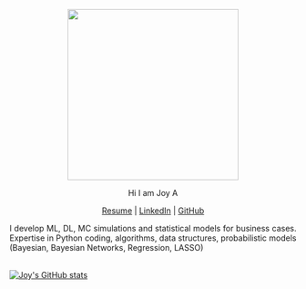 





  <p align="center">
   <img width="300" height="300" src="https://github.com/joy-ald/pic/blob/main/JoyAld.jpg">
  </p>

  <p align="center"> Hi I am Joy A </p>

 
  <p align="center">
  <a href="https://github.com/joy-ald/Resume-Certification/blob/main/resume.pdf">Resume</a> |
  <a href="https://www.linkedin.com/in/bejoyalduse/">LinkedIn</a> |
  <a href="https://github.com/joy-ald">GitHub</a>
  </p>

  <p align="justify">
  I develop ML, DL, MC simulations and statistical models for business cases.
  Expertise in Python coding, algorithms, data structures, probabilistic models (Bayesian, Bayesian Networks, Regression, LASSO)
  <br><br>
  </p>


[![Joy's GitHub stats](https://github-readme-stats.vercel.app/api?username=Joy)](https://github.com/anuraghazra/github-readme-stats)
<!---
joy-ald/joy-ald is a ✨ special ✨ repository because its `README.md` (this file) appears on your GitHub profile.
You can click the Preview link to take a look at your changes.
--->
